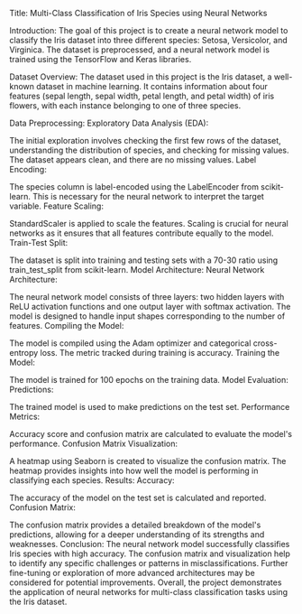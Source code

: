 Title: Multi-Class Classification of Iris Species using Neural Networks

Introduction:
The goal of this project is to create a neural network model to classify the Iris dataset into three different species: Setosa, Versicolor, and Virginica. The dataset is preprocessed, and a neural network model is trained using the TensorFlow and Keras libraries.

Dataset Overview:
The dataset used in this project is the Iris dataset, a well-known dataset in machine learning. It contains information about four features (sepal length, sepal width, petal length, and petal width) of iris flowers, with each instance belonging to one of three species.

Data Preprocessing:
Exploratory Data Analysis (EDA):

The initial exploration involves checking the first few rows of the dataset, understanding the distribution of species, and checking for missing values. The dataset appears clean, and there are no missing values.
Label Encoding:

The species column is label-encoded using the LabelEncoder from scikit-learn. This is necessary for the neural network to interpret the target variable.
Feature Scaling:

StandardScaler is applied to scale the features. Scaling is crucial for neural networks as it ensures that all features contribute equally to the model.
Train-Test Split:

The dataset is split into training and testing sets with a 70-30 ratio using train_test_split from scikit-learn.
Model Architecture:
Neural Network Architecture:

The neural network model consists of three layers: two hidden layers with ReLU activation functions and one output layer with softmax activation. The model is designed to handle input shapes corresponding to the number of features.
Compiling the Model:

The model is compiled using the Adam optimizer and categorical cross-entropy loss. The metric tracked during training is accuracy.
Training the Model:

The model is trained for 100 epochs on the training data.
Model Evaluation:
Predictions:

The trained model is used to make predictions on the test set.
Performance Metrics:

Accuracy score and confusion matrix are calculated to evaluate the model's performance.
Confusion Matrix Visualization:

A heatmap using Seaborn is created to visualize the confusion matrix. The heatmap provides insights into how well the model is performing in classifying each species.
Results:
Accuracy:

The accuracy of the model on the test set is calculated and reported.
Confusion Matrix:

The confusion matrix provides a detailed breakdown of the model's predictions, allowing for a deeper understanding of its strengths and weaknesses.
Conclusion:
The neural network model successfully classifies Iris species with high accuracy. The confusion matrix and visualization help to identify any specific challenges or patterns in misclassifications. Further fine-tuning or exploration of more advanced architectures may be considered for potential improvements. Overall, the project demonstrates the application of neural networks for multi-class classification tasks using the Iris dataset.
